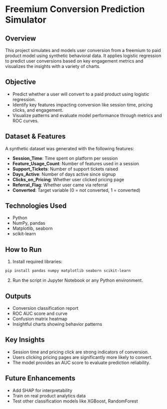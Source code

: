 # Freemium Conversion Prediction Simulator

## Overview
This project simulates and models user conversion from a freemium to paid product model using synthetic behavioral data. It applies logistic regression to predict user conversions based on key engagement metrics and visualizes the insights with a variety of charts.

## Objective
- Predict whether a user will convert to a paid product using logistic regression.
- Identify key features impacting conversion like session time, pricing clicks, and engagement.
- Visualize patterns and evaluate model performance through metrics and ROC curves.

## Dataset & Features
A synthetic dataset was generated with the following features:
- **Session_Time**: Time spent on platform per session
- **Feature_Usage_Count**: Number of features used in a session
- **Support_Tickets**: Number of support tickets raised
- **Days_Active**: Number of days active since signup
- **Clicks_on_Pricing**: Whether user clicked pricing page
- **Referral_Flag**: Whether user came via referral
- **Converted**: Target variable (0 = not converted, 1 = converted)

## Technologies Used
- Python
- NumPy, pandas
- Matplotlib, seaborn
- scikit-learn

## How to Run
1. Install required libraries:
```bash
pip install pandas numpy matplotlib seaborn scikit-learn
```
2. Run the script in Jupyter Notebook or any Python environment.

## Outputs
- Conversion classification report
- ROC AUC score and curve
- Confusion matrix heatmap
- Insightful charts showing behavior patterns

## Key Insights
- Session time and pricing click are strong indicators of conversion.
- Users clicking pricing pages are significantly more likely to convert.
- The model provides an AUC score to evaluate prediction reliability.

## Future Enhancements
- Add SHAP for interpretability
- Train on real product analytics data
- Test other classification models like XGBoost, RandomForest
